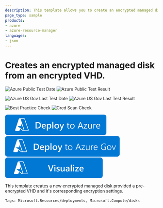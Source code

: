 ```yaml
---
description: This template allows you to create an encrypted managed disk using an existing encrypted VHD and encryption settings.
page_type: sample
products:
- azure
- azure-resource-manager
languages:
- json
---
```

# Creates an encrypted managed disk from an encrypted VHD.

![Azure Public Test Date](https://azurequickstartsservice.blob.core.windows.net/badges/quickstarts/microsoft.compute/create-encrypted-managed-disk/PublicLastTestDate.svg)
![Azure Public Test Result](https://azurequickstartsservice.blob.core.windows.net/badges/quickstarts/microsoft.compute/create-encrypted-managed-disk/PublicDeployment.svg)

![Azure US Gov Last Test Date](https://azurequickstartsservice.blob.core.windows.net/badges/quickstarts/microsoft.compute/create-encrypted-managed-disk/FairfaxLastTestDate.svg)
![Azure US Gov Last Test Result](https://azurequickstartsservice.blob.core.windows.net/badges/quickstarts/microsoft.compute/create-encrypted-managed-disk/FairfaxDeployment.svg)

![Best Practice Check](https://azurequickstartsservice.blob.core.windows.net/badges/quickstarts/microsoft.compute/create-encrypted-managed-disk/BestPracticeResult.svg)
![Cred Scan Check](https://azurequickstartsservice.blob.core.windows.net/badges/quickstarts/microsoft.compute/create-encrypted-managed-disk/CredScanResult.svg)

[![Deploy To Azure](https://raw.githubusercontent.com/Azure/azure-quickstart-templates/master/1-CONTRIBUTION-GUIDE/images/deploytoazure.svg?sanitize=true)](https://portal.azure.com/#create/Microsoft.Template/uri/https%3A%2F%2Fraw.githubusercontent.com%2FAzure%2Fazure-quickstart-templates%2Fmaster%2Fquickstarts%2Fmicrosoft.compute%2Fcreate-encrypted-managed-disk%2Fazuredeploy.json)  [![Deploy To Azure US Gov](https://raw.githubusercontent.com/Azure/azure-quickstart-templates/master/1-CONTRIBUTION-GUIDE/images/deploytoazuregov.svg?sanitize=true)](https://portal.azure.us/#create/Microsoft.Template/uri/https%3A%2F%2Fraw.githubusercontent.com%2FAzure%2Fazure-quickstart-templates%2Fmaster%2Fquickstarts%2Fmicrosoft.compute%2Fcreate-encrypted-managed-disk%2Fazuredeploy.json)  [![Visualize](https://raw.githubusercontent.com/Azure/azure-quickstart-templates/master/1-CONTRIBUTION-GUIDE/images/visualizebutton.svg?sanitize=true)](http://armviz.io/#/?load=https%3A%2F%2Fraw.githubusercontent.com%2FAzure%2Fazure-quickstart-templates%2Fmaster%2Fquickstarts%2Fmicrosoft.compute%2Fcreate-encrypted-managed-disk%2Fazuredeploy.json)

This template creates a new encrypted managed disk provided a pre-encrypted VHD and it's corresponding encryption settings.

`Tags: Microsoft.Resources/deployments, Microsoft.Compute/disks`
